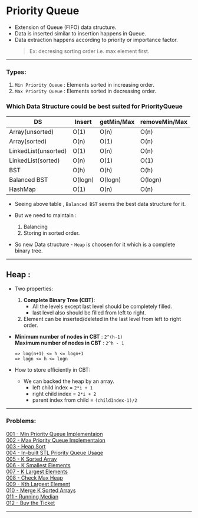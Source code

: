  # Priority Queue 
-   Extension of Queue (FIFO) data structure. 
-   Data is inserted similar to insertion happens in Queue.
-   Data extraction happens according to priority or importance factor.
    >   Ex: decresing sorting order i.e. max element first.
 
---

### Types:
1.  ```Min Priority Queue``` : Elements sorted in increasing order.
2.  ```Max Priority Queue``` : Elements sorted in decreasing order. 

###  Which Data Structure could be best suited for PriorityQueue
 >        
|   DS                  |   Insert  |  getMin/Max   |   removeMin/Max   |
| -----------------     | --------- | ------------- | ----------------- |  
| Array(unsorted)       |   O(1)    |   O(n)        |       O(n)        |
| Array(sorted)         |   O(n)    |   O(1)        |       O(n)        |
| LinkedList(unsorted)  |   O(1)    |   O(n)        |       O(n)        |
| LinkedList(sorted)    |   O(n)    |   O(1)        |       O(1)        |
| BST                   |   O(h)    |   O(h)        |       O(h)        |
| Balanced BST          |   O(logn) |   O(logn)     |       O(logn)     |
| HashMap               |   O(1)    |   O(n)        |       O(n)        |

-   Seeing above table , ```Balanced BST``` seems the best data structure for it.
-   But we need to maintain :
    1.  Balancing 
    2.  Storing in sorted order.

-   So new Data structure - ```Heap``` is choosen for it which is a complete binary tree.
  
---

## Heap :
-   Two properties:
    1.  **Complete Binary Tree (CBT)**:
        -   All the levels except last level should be completely filled.
        -   last level also should be filled from left to right.
    2.  Element can be inserted/deleted in the last level from left to right order.

-   **Minimum number of nodes in CBT** : ```2^(h-1)```<br>
    **Maximum number of nodes in CBT** : ```2^h - 1```<br>
    >
        => log(n+1) <= h <= logn+1
        => logn <= h <= logn
-   How to store efficiently in CBT:
    -   We can backed the heap by an array.
        -   left child index = ```2*i + 1```
        -   right child index = ```2*i + 2```
        -   parent index from child = ```(childIndex-1)/2```

---

### Problems:
[001 - Min Priority Queue Implementaion](./code/001-Min-Priority-Queue-Impl.cpp)<br>
[002 - Max Priority Queue Implementaion](./code/002-Max-Priority-Queue-Impl.cpp)<br>
[003 - Heap Sort](./code/003-Heap-Sort.cpp)<br>
[004 - In-built STL Priority Queue Usage](./code/004-InBuilt-PQ-Usage.cpp)<br>
[005 - K Sorted Array](./code/005-K-Sorted-Array.cpp)<br>
[006 - K Smallest Elements](./code/006-K-Smallest-Elements.cpp)<br>
[007 - K Largest Elements](./code/007-K-Largest-Elements.cpp)<br>
[008 - Check Max Heap](./code/008-Check-Max-Heap.cpp)<br>
[009 - Kth Largest Element](./code/009-Kth-Largest-Element.cpp)<br>
[010 - Merge K Sorted Arrays](./code/010-Merge-K-Sorted-Arrays.cpp)<br>
[011 - Running Median](./code/011-Running-Median.cpp)<br>
[012 - Buy the Ticket](./code/012-Buy-The-Ticket.cpp)<br>

---
